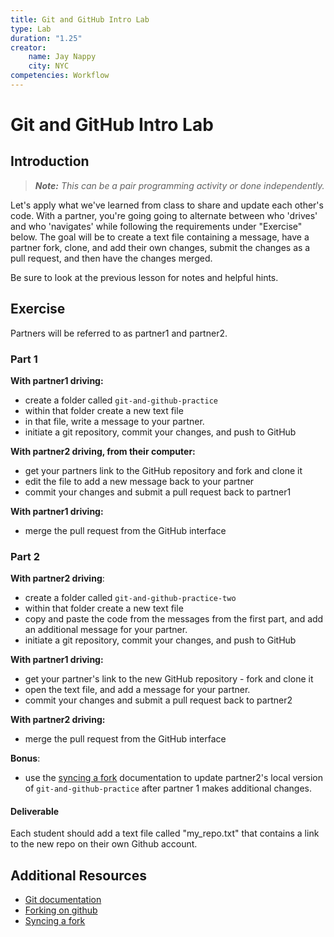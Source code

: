 ```yaml
---
title: Git and GitHub Intro Lab
type: Lab
duration: "1.25"
creator:
    name: Jay Nappy
    city: NYC
competencies: Workflow
---
```


# Git and GitHub Intro Lab

## Introduction

> ***Note:*** _This can be a pair programming activity or done independently._

Let's apply what we've learned from class to share and update each other's code.  With a partner, you're going going to alternate between who 'drives' and who 'navigates' while following the requirements under "Exercise" below. The goal will be to create a text file containing a message, have a partner fork, clone, and add their own changes, submit the changes as a pull request, and then have the changes merged.  

Be sure to look at the previous lesson for notes and helpful hints.

## Exercise

Partners will be referred to as partner1 and partner2.

### Part 1

**With partner1 driving:**

- create a folder called `git-and-github-practice`
- within that folder create a new text file
- in that file, write a message to your partner.
- initiate a git repository, commit your changes, and push to GitHub


**With partner2 driving, from their computer:**

- get your partners link to the GitHub repository and fork and clone it
- edit the file to add a new message back to your partner
- commit your changes and submit a pull request back to partner1


**With partner1 driving:**

- merge the pull request from the GitHub interface



### Part 2

**With partner2 driving**:


- create a folder called `git-and-github-practice-two`
- within that folder create a new text file
- copy and paste the code from the messages from the first part, and add an additional message for your partner.
- initiate a git repository, commit your changes, and push to GitHub

**With partner1 driving:**

- get your partner's link to the new GitHub repository - fork and clone it
- open the text file, and add a message for your partner.
- commit your changes and submit a pull request back to partner2


**With partner2 driving:**

- merge the pull request from the GitHub interface

**Bonus**:

- use the [syncing a fork](https://help.github.com/articles/syncing-a-fork/) documentation to update partner2's local version of `git-and-github-practice` after partner 1 makes additional changes.


#### Deliverable

Each student should add a text file called "my_repo.txt" that contains a link to the new repo on their own Github account.

## Additional Resources

- [Git documentation](https://git-scm.com/documentation)
- [Forking on github](https://help.github.com/articles/fork-a-repo/)
- [Syncing a fork](https://help.github.com/articles/syncing-a-fork/)
